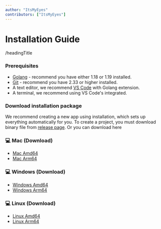 ```yaml
---
author: "ItsMyEyes"
contributors: ["ItsMyEyes"]
---
```


# Installation Guide

/headingTitle

### Prerequisites

- [Golang](https://golang.org/) - recommend you have either 1.18 or 1.19 installed.
- [Git](https://git-scm.com/) - recommend you have 2.33 or higher installed.
- A text editor, we recommend [VS Code](https://code.visualstudio.com/download) with Golang extension.
- A terminal, we recommend using VS Code's integrated.

### Download installation package

We recommend creating a new app using installation, which sets up everything automatically for you. To create a project, you must download binary file from [release page](https://github.com/ItsMyEyes/i-kiyora/releases).
Or you can download here

### 💻 Mac (Download)
- [Mac Amd64](https://github.com/ItsMyEyes/i-kiyora/releases/download/v0.2.12/i-kiyora_0.2.12_darwin_amd64.tar.gz)
- [Mac Arm64](https://github.com/ItsMyEyes/i-kiyora/releases/download/v0.2.12/i-kiyora_0.2.12_darwin_arm64.tar.gz)
  
### 💻 Windows (Download)
- [Windows Amd64](https://github.com/ItsMyEyes/i-kiyora/releases/download/v0.2.12/i-kiyora_0.2.12_windows_amd64.tar.gz)
- [Windows Arm64](https://github.com/ItsMyEyes/i-kiyora/releases/download/v0.2.12/i-kiyora_0.2.12_windows_arm64.tar.gz)
  
### 💻 Linux (Download)
- [Linux Amd64](https://github.com/ItsMyEyes/i-kiyora/releases/download/v0.2.12/i-kiyora_0.2.12_linux_amd64.tar.gz)
- [Linux Arm64](https://github.com/ItsMyEyes/i-kiyora/releases/download/v0.2.12/i-kiyora_0.2.12_linux_arm64.tar.gz)